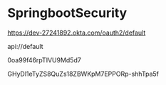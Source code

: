 # SpringbootSecurity

https://dev-27241892.okta.com/oauth2/default

api://default

0oa99f46rpTIVU9Md5d7

GHyDl1eTyZS8QuZs18ZBWKpM7EPPORp-shhTpa5f
